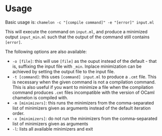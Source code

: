 Usage
=====

Basic usage is:
`chamelon -c "[compile command]" -e "[error]" input.ml`

This will execute the command on `input.ml`, and produce a minimized output `input_min.ml`
such that the output of the command still contains `[error]`.

The following options are also available:
- `-o [file]`: this will use `[file]` as the ouput instead of the default - that is, suffixing the
  input file with `_min`. Inplace minimization can be achieved by setting the output file
  to the input file.
- `-t [command]`: this uses `[command] input.ml` to produce a `.cmt` file. This is necessary
 when the given command is not a compilation command. This is also useful if you want to 
 minimize a file when the compilation command  produces `.cmt` files incompatible with the
  version of OCaml chamelon is compiled with.
- `-m [minimizers]`: this runs the minimizers from the comma-separated list of minimizers given
  as arguments instead of the default iteration order.
- `-x [minimizers]`: do not run the minimizers from the comma-separated list of
  minimizers given as arguments
- `-l`: lists all available minimizers and exit
